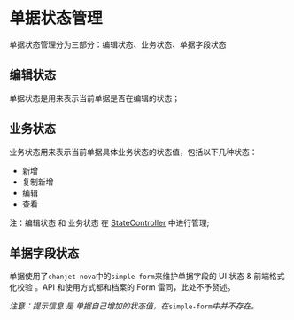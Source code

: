 # 单据状态管理

单据状态管理分为三部分：编辑状态、业务状态、单据字段状态

## 编辑状态

单据状态是用来表示当前单据是否在编辑的状态；

## 业务状态

业务状态用来表示当前单据具体业务状态的状态值，包括以下几种状态：

* 新增
* 复制新增
* 编辑
* 查看

注：编辑状态 和 业务状态 在 [StateController](#statecontroller) 中进行管理;

## 单据字段状态

单据使用了`chanjet-nova`中的`simple-form`来维护单据字段的 UI 状态 & 前端格式化校验 。API 和使用方式都和档案的 Form 雷同，此处不予赘述。

_注意：提示信息 是 单据自己增加的状态值，在_`simple-form`_中并不存在。_

